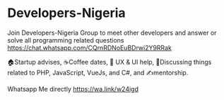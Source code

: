 # Developers-Nigeria

Join Developers-Nigeria Group to meet other developers and answer or solve all programming related questions https://chat.whatsapp.com/CQrnRDNoEuBDrwi2Y9RRak

🏠Startup advises, ☕Coffee dates, 🎨 UX & UI help, 💬Discussing things related to PHP, JavaScript, VueJs, and C#, and ✍️mentorship.

Whatsapp Me directly https://wa.link/w24igd

